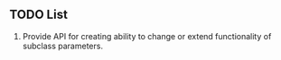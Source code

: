 
TODO List
--------------------------------------------------------

1. Provide API for creating ability to change or extend functionality of subclass parameters.
